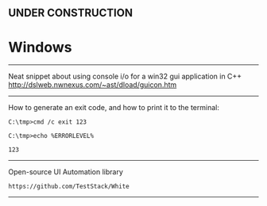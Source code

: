
## UNDER CONSTRUCTION

# Windows


---

Neat snippet about using console i/o for a win32 gui application in C++
http://dslweb.nwnexus.com/~ast/dload/guicon.htm

---

How to generate an exit code, and how to print it to the terminal:

    C:\tmp>cmd /c exit 123

    C:\tmp>echo %ERRORLEVEL%
    
    123

---

Open-source UI Automation library

    https://github.com/TestStack/White

---
